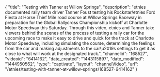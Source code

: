 {
    "title": "Testing with Tanner at Willow Springs",
    "description": "etnies documented rally team driver Tanner Foust testing his Rockstar\/etnies Ford Fiesta at Horse Thief Mile road course at Willow Springs Raceway in preparation for the Global Rallycross Championship kickoff at Charlotte Motor Speedway this Saturday. Through this video, etnies and Tanner take viewers behind the scenes of the process of testing a rally car for the upcoming race to make it easy to drive and quick for the track at Charlotte Motor Speedway, including simulating the course, determining the feelings from the car and making adjustments to the car\u2019s settings to get it as close to what will work at the designated track.",
    "channelid": "168527",
    "videoid": "6414162",
    "date_created": "1443115897",
    "date_modified": "1444950562",
    "type": "captivate",
    "layout": "channelVideo",
    "url": "\/etnies\/testing-with-tanner-at-willow-springs\/168527-6414162"
}